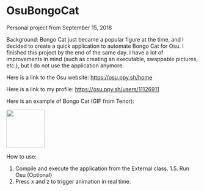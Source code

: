 # OsuBongoCat
Personal project from September ‎15, ‎2018

Background:
Bongo Cat just became a popular figure at the time, and I decided to create a quick application to automate Bongo Cat for Osu. I finished this project by the end of the same day. I have a lot of improvements in mind (such as creating an executable, swappable pictures, etc.), but I do not use the application anymore.  

Here is a link to the Osu website: https://osu.ppy.sh/home

Here is a link to my profile: https://osu.ppy.sh/users/11126911

Here is an example of Bongo Cat (GIF from Tenor):


<img src="https://media1.tenor.com/images/110e7c1e1c8c8953e787b56fdff866ed/tenor.gif?itemid=12815911" width="100" height="100" />

How to use:
1. Compile and execute the application from the External class. 
1.5. Run Osu (Optional)
2. Press x and z to trigger animation in real time.
